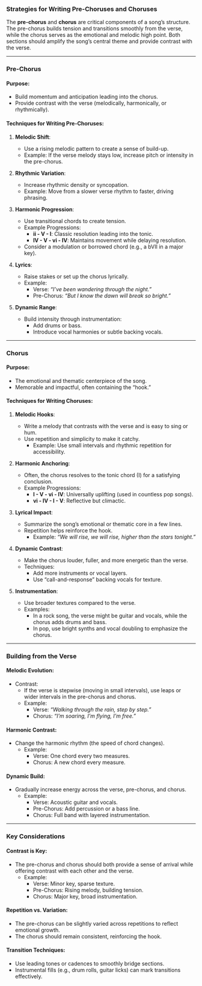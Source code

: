 ### **Strategies for Writing Pre-Choruses and Choruses**

The **pre-chorus** and **chorus** are critical components of a song’s structure. The pre-chorus builds tension and transitions smoothly from the verse, while the chorus serves as the emotional and melodic high point. Both sections should amplify the song’s central theme and provide contrast with the verse.

---

### **Pre-Chorus**

#### **Purpose**:

- Build momentum and anticipation leading into the chorus.
- Provide contrast with the verse (melodically, harmonically, or rhythmically).

#### **Techniques for Writing Pre-Choruses**:

1. **Melodic Shift**:
    
    - Use a rising melodic pattern to create a sense of build-up.
    - Example: If the verse melody stays low, increase pitch or intensity in the pre-chorus.
2. **Rhythmic Variation**:
    
    - Increase rhythmic density or syncopation.
    - Example: Move from a slower verse rhythm to faster, driving phrasing.
3. **Harmonic Progression**:
    
    - Use transitional chords to create tension.
    - Example Progressions:
        - **ii - V - I**: Classic resolution leading into the tonic.
        - **IV - V - vi - IV**: Maintains movement while delaying resolution.
    - Consider a modulation or borrowed chord (e.g., a bVII in a major key).
4. **Lyrics**:
    
    - Raise stakes or set up the chorus lyrically.
    - Example:
        - Verse: _“I’ve been wandering through the night.”_
        - Pre-Chorus: _“But I know the dawn will break so bright.”_
5. **Dynamic Range**:
    
    - Build intensity through instrumentation:
        - Add drums or bass.
        - Introduce vocal harmonies or subtle backing vocals.

---

### **Chorus**

#### **Purpose**:

- The emotional and thematic centerpiece of the song.
- Memorable and impactful, often containing the “hook.”

#### **Techniques for Writing Choruses**:

1. **Melodic Hooks**:
    
    - Write a melody that contrasts with the verse and is easy to sing or hum.
    - Use repetition and simplicity to make it catchy.
        - Example: Use small intervals and rhythmic repetition for accessibility.
2. **Harmonic Anchoring**:
    
    - Often, the chorus resolves to the tonic chord (I) for a satisfying conclusion.
    - Example Progressions:
        - **I - V - vi - IV**: Universally uplifting (used in countless pop songs).
        - **vi - IV - I - V**: Reflective but climactic.
3. **Lyrical Impact**:
    
    - Summarize the song’s emotional or thematic core in a few lines.
    - Repetition helps reinforce the hook.
        - Example: _“We will rise, we will rise, higher than the stars tonight.”_
4. **Dynamic Contrast**:
    
    - Make the chorus louder, fuller, and more energetic than the verse.
    - Techniques:
        - Add more instruments or vocal layers.
        - Use “call-and-response” backing vocals for texture.
5. **Instrumentation**:
    
    - Use broader textures compared to the verse.
    - Examples:
        - In a rock song, the verse might be guitar and vocals, while the chorus adds drums and bass.
        - In pop, use bright synths and vocal doubling to emphasize the chorus.

---

### **Building from the Verse**

#### **Melodic Evolution**:

- Contrast:
    - If the verse is stepwise (moving in small intervals), use leaps or wider intervals in the pre-chorus and chorus.
    - Example:
        - Verse: _“Walking through the rain, step by step.”_
        - Chorus: _“I’m soaring, I’m flying, I’m free.”_

#### **Harmonic Contrast**:

- Change the harmonic rhythm (the speed of chord changes).
    - Example:
        - Verse: One chord every two measures.
        - Chorus: A new chord every measure.

#### **Dynamic Build**:

- Gradually increase energy across the verse, pre-chorus, and chorus.
    - Example:
        - Verse: Acoustic guitar and vocals.
        - Pre-Chorus: Add percussion or a bass line.
        - Chorus: Full band with layered instrumentation.

---

### **Key Considerations**

#### **Contrast is Key**:

- The pre-chorus and chorus should both provide a sense of arrival while offering contrast with each other and the verse.
    - Example:
        - Verse: Minor key, sparse texture.
        - Pre-Chorus: Rising melody, building tension.
        - Chorus: Major key, broad instrumentation.

#### **Repetition vs. Variation**:

- The pre-chorus can be slightly varied across repetitions to reflect emotional growth.
- The chorus should remain consistent, reinforcing the hook.

#### **Transition Techniques**:

- Use leading tones or cadences to smoothly bridge sections.
- Instrumental fills (e.g., drum rolls, guitar licks) can mark transitions effectively.
